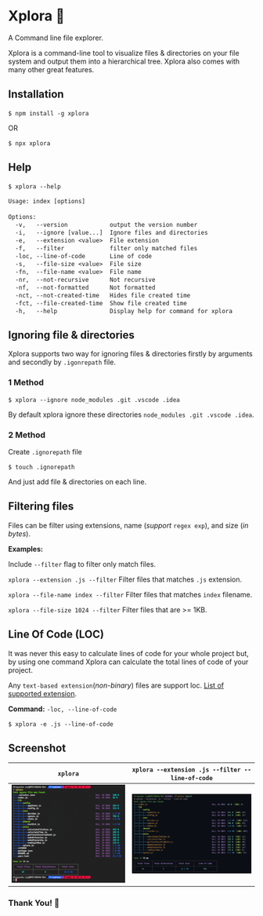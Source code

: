# Xplora 📁

A Command line file explorer.

Xplora is a command-line tool to visualize files & directories on your file system and output them into a hierarchical tree. Xplora also comes with many other great features.

## **Installation**

```
$ npm install -g xplora
```

OR

```
$ npx xplora
```

## **Help**

```
$ xplora --help
```

```
Usage: index [options]

Options:
  -v,   --version            output the version number
  -i,   --ignore [value...]  Ignore files and directories
  -e,   --extension <value>  File extension
  -f,   --filter             filter only matched files
  -loc, --line-of-code       Line of code
  -s,   --file-size <value>  File size
  -fn,  --file-name <value>  File name
  -nr,  --not-recursive      Not recursive
  -nf,  --not-formatted      Not formatted
  -nct, --not-created-time   Hides file created time
  -fct, --file-created-time  Show file created time
  -h,   --help               Display help for command for xplora
```

## **Ignoring file & directories**

Xplora supports two way for ignoring files & directories firstly by arguments and secondly by `.igonrepath` file.

### 1 Method

```
$ xplora --ignore node_modules .git .vscode .idea
```

By default xplora ignore these directories `node_modules .git .vscode .idea`.

### 2 Method

Create `.ignorepath` file

```
$ touch .ignorepath
```

And just add file & directories on each line.

## **Filtering files**

Files can be filter using extensions, name (_support_ `regex exp`), and size (_in bytes_).

**Examples:**

Include `--filter` flag to filter only match files.

`xplora --extension .js --filter` Filter files that matches `.js` extension.

`xplora --file-name index --filter` Filter files that matches `index` filename.

`xplora --file-size 1024 --filter` Filter files that are >= 1KB.

## **Line Of Code (LOC)**

It was never this easy to calculate lines of code for your whole project but, by using one command Xplora can calculate the total lines of code of your project.

Any `text-based extension`(_non-binary_) files are support loc. [List of supported extension](https://github.com/hicodersofficial/xplora/blob/main/lib/shared/textExt.js).

**Command:** `-loc, --line-of-code `

```
$ xplora -e .js --line-of-code
```

## **Screenshot**

| `xplora`                                                                                                |                                      `xplora --extension .js --filter --line-of-code`                                       |
| ------------------------------------------------------------------------------------------------------- | :-------------------------------------------------------------------------------------------------------------------------: |
| <img src="https://raw.githubusercontent.com/hicodersofficial/images/main/1.0.4-xplora.png" width="500"> | <img src="https://raw.githubusercontent.com/hicodersofficial/images/main/Screenshot%202021-10-19%20123045.png" width="500"> |

### **Thank You!** 💙
